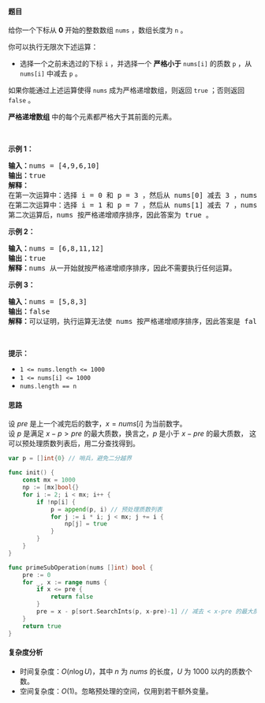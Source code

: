 #### 题目  

<p>给你一个下标从 <strong>0</strong> 开始的整数数组 <code>nums</code> ，数组长度为 <code>n</code> 。</p>

<p>你可以执行无限次下述运算：</p>

<ul>
	<li>选择一个之前未选过的下标 <code>i</code> ，并选择一个 <strong>严格小于</strong> <code>nums[i]</code> 的质数 <code>p</code> ，从 <code>nums[i]</code> 中减去 <code>p</code> 。</li>
</ul>

<p>如果你能通过上述运算使得 <code>nums</code> 成为严格递增数组，则返回 <code>true</code> ；否则返回 <code>false</code> 。</p>

<p><strong>严格递增数组</strong> 中的每个元素都严格大于其前面的元素。</p>

<p> </p>

<p><strong>示例 1：</strong></p>

<pre><strong>输入：</strong>nums = [4,9,6,10]
<strong>输出：</strong>true
<strong>解释：</strong>
在第一次运算中：选择 i = 0 和 p = 3 ，然后从 nums[0] 减去 3 ，nums 变为 [1,9,6,10] 。
在第二次运算中：选择 i = 1 和 p = 7 ，然后从 nums[1] 减去 7 ，nums 变为 [1,2,6,10] 。
第二次运算后，nums 按严格递增顺序排序，因此答案为 true 。</pre>

<p><strong>示例 2：</strong></p>

<pre><strong>输入：</strong>nums = [6,8,11,12]
<strong>输出：</strong>true
<strong>解释：</strong>nums 从一开始就按严格递增顺序排序，因此不需要执行任何运算。</pre>

<p><strong>示例 3：</strong></p>

<pre><strong>输入：</strong>nums = [5,8,3]
<strong>输出：</strong>false
<strong>解释：</strong>可以证明，执行运算无法使 nums 按严格递增顺序排序，因此答案是 false 。</pre>

<p> </p>

<p><strong>提示：</strong></p>

<ul>
	<li><code>1 &lt;= nums.length &lt;= 1000</code></li>
	<li><code>1 &lt;= nums[i] &lt;= 1000</code></li>
	<li><code>nums.length == n</code></li>
</ul>
 
#### 思路  

设 $\textit{pre}$ 是上一个减完后的数字，$x=\textit{nums}[i]$ 为当前数字。  
设 $p$ 是满足 $x-p>\textit{pre}$ 的最大质数，换言之，$p$ 是小于 $x-\textit{pre}$ 的最大质数， 这可以预处理质数列表后，用二分查找得到。

```go 
var p = []int{0} // 哨兵，避免二分越界

func init() {
	const mx = 1000
	np := [mx]bool{}
	for i := 2; i < mx; i++ {
		if !np[i] {
			p = append(p, i) // 预处理质数列表
			for j := i * i; j < mx; j += i {
				np[j] = true
			}
		}
	}
}

func primeSubOperation(nums []int) bool {
	pre := 0
	for _, x := range nums {
		if x <= pre {
			return false
		}
		pre = x - p[sort.SearchInts(p, x-pre)-1] // 减去 < x-pre 的最大质数
	}
	return true
}
```

#### 复杂度分析  

- 时间复杂度：$O(n\log U)$，其中 $n$ 为 $\textit{nums}$ 的长度，$U$ 为 $1000$ 以内的质数个数。
- 空间复杂度：$O(1)$。忽略预处理的空间，仅用到若干额外变量。